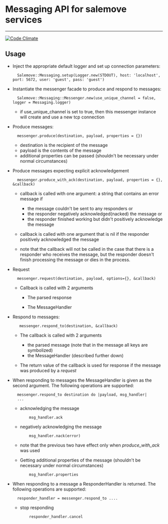 # Messaging API for salemove services
----

[![Code Climate](https://codeclimate.com/repos/52a1f75613d6374c030432d2/badges/f8f96e50aa9f57dfae00/gpa.png)](https://codeclimate.com/repos/52a1f75613d6374c030432d2/feed)

## Usage

* Inject the appropriate default logger and set up connection parameters:  

        Salemove::Messaging.setup(Logger.new(STDOUT), host: 'localhost', port: 5672, user: 'guest', pass: 'guest')

* Instantiate the messenger facade to produce and respond to messages:

        Salemove::Messaging::Messenger.new(use_unique_channel = false, logger = Messaging.logger)

    * if use\_unique\_channel is set to true, then this messenger instance will create and use a new tcp connection

* Produce messages:

        messenger.produce(destination, payload, properties = {})

    * destination is the recipient of the message  
    * payload is the contents of the message
    * additional properties can be passed (shouldn't be necessary under normal circumstances)

* Produce messages expecting explicit acknowledgement

        messenger.produce_with_ack(destination, payload, properties = {}, &callback)

    * callback is called with one argument: a string that contains an error message if 
         * the message couldn't be sent to any responders or 
         * the responder negatively acknowledged(nacked) the message or
         * the responder finished working but didn't positively acknowledge the message

    * callback is called with one argument that is nil if the responder positively acknowledged the message
    * note that the callback will not be called in the case that there is a responder who receives the message, but the responder doesn't finish processing the message or dies in the process.

* Request

        messenger.request(destination, payload, options={}, &callback)

  * Callback is called with 2 arguments

    * The parsed response

    * The MessageHandler

* Respond to messages:

         messenger.respond_to(destination, &callback)

     * The callback is called with 2 arguments 

       * the parsed message (note that in the message all keys are symbolized)
       * the MessageHandler (described further down)

    * The return value of the callback is used for response if the message was produced by a *request* 

* When responding to messages the MessageHandler is given as the second argument. The following operations are supported:

        messenger.respond_to destination do |payload, msg_handler|
        ...


  * acknowledging the message

            msg_handler.ack

  * negatively acknowledging the message

            msg_handler.nack(error)

  * note that the previous two have effect only when *produce\_with\_ack* was used

  * Getting additional properties of the message (shouldn't be necessary under normal circumstances)

            msg_handler.properties  

* When responding to a message a ResponderHandler is returned. The following operations are supported:

        responder_handler = messenger.respond_to ....

  * stop responding

            responder_handler.cancel
